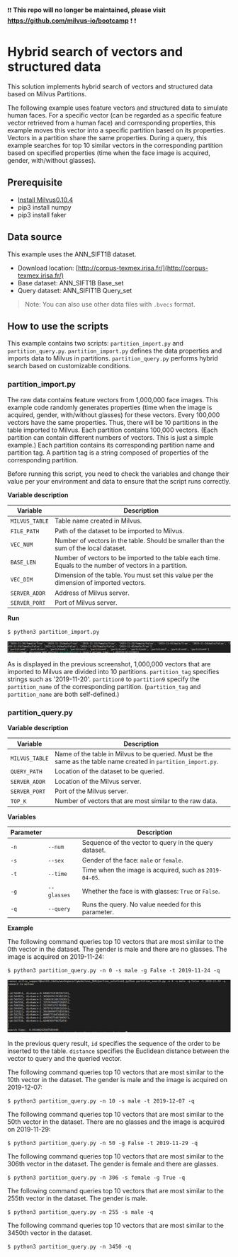 :exclamation::exclamation: **This repo will no longer be maintained, please visit https://github.com/milvus-io/bootcamp** :exclamation: :exclamation:

# Hybrid search of vectors and structured data

This solution implements hybrid search of vectors and structured data based on Milvus Partitions.

The following example uses feature vectors and structured data to simulate human faces. For a specific vector (can be regarded as a specific feature vector retrieved from a human face) and corresponding properties, this example moves this vector into a specific partition based on its properties. Vectors in a partition share the same properties. During a query, this example searches for top 10 similar vectors in the corresponding partition based on specified properties (time when the face image is acquired, gender, with/without glasses).

## Prerequisite

- [Install Milvus0.10.4](https://milvus.io/cn/docs/v0.10.4/milvus_docker-cpu.md)
- pip3 install numpy
- pip3 install faker

## Data source

This example uses the ANN_SIFT1B dataset.

- Download location: [http://corpus-texmex.irisa.fr/](http://corpus-texmex.irisa.fr/)
- Base dataset: ANN_SIFT1B Base_set
- Query dataset: ANN_SIFIT1B Query_set

> Note: You can also use other data files with `.bvecs` format.

## How to use the scripts

This example contains two scripts: `partition_import.py` and `partition_query.py`. `partition_import.py` defines the data properties and imports data to Milvus in partitions. `partition_query.py` performs hybrid search based on customizable conditions.

### partition_import.py

The raw data contains feature vectors from 1,000,000 face images. This example code randomly generates properties (time when the image is acquired, gender, with/without glasses) for these vectors. Every 100,000 vectors have the same properties. Thus, there will be 10 partitions in the table imported to Milvus. Each partition contains 100,000 vectors. (Each partition can contain different numbers of vectors. This is just a simple example.) Each partition contains its corresponding partition name and partition tag. A partition tag is a string composed of properties of the corresponding partition.

Before running this script, you need to check the variables and change their value per your environment and data to ensure that the script runs correctly.

**Variable description**

| Variable         | Description                                           |
| -------------- | ---------------------------------------------- |
| `MILVUS_TABLE` | Table name created in Milvus.              |
| `FILE_PATH`    | Path of the dataset to be imported to Milvus.            |
| `VEC_NUM`      | Number of vectors in the table. Should be smaller than the sum of the local dataset.  |
| `BASE_LEN`     | Number of vectors to be imported to the table each time. Equals to the number of vectors in a partition.  |
| `VEC_DIM`      | Dimension of the table. You must set this value per the dimension of imported vectors.|
| `SERVER_ADDR`  | Address of Milvus server.                   |
| `SERVER_PORT`  | Port of Milvus server.                       |

**Run**

```shell
$ python3 partition_import.py
```

![import](pic/import.PNG)

As is displayed in the previous screenshot, 1,000,000 vectors that are imported to Milvus are divided into 10 partitions. `partition_tag` specifies strings such as '2019-11-20'. `partition0` to `partition9` specify the `partition_name` of the corresponding partition. (`partition_tag` and `partition_name` are both self-defined.)

### partition_query.py

**Variable description**

| Variable         | Description                                                         |
| -------------- | ------------------------------------------------------------ |
| `MILVUS_TABLE` | Name of the table in Milvus to be queried. Must be the same as the table name created in `partition_import.py`. |
| `QUERY_PATH`   | Location of the dataset to be queried.                               |
| `SERVER_ADDR`  | Location of the Milvus server.                                    |
| `SERVER_PORT`  | Port of the Milvus server.                                        |
| `TOP_K`        | Number of vectors that are most similar to the raw data.               |

**Variables**

| Parameter |             | Description                                      |
| ---- | ----------- | ----------------------------------------- |
| `-n` | `--num`     | Sequence of the vector to query in the query dataset.   |
| `-s` | `--sex`     | Gender of the face: `male` or `female`.|
| `-t` | `--time`    | Time when the image is acquired, such as `2019-04-05`. |
| `-g` | `--glasses` | Whether the face is with glasses: `True` or `False`.|
| `-q` | `--query`   | Runs the query. No value needed for this parameter.                       |

**Example**

The following command queries top 10 vectors that are most similar to the 0th vector in the dataset. The gender is male and there are no glasses. The image is acquired on 2019-11-24:

```shell
$ python3 partition_query.py -n 0 -s male -g False -t 2019-11-24 -q
```

![search](pic/search.PNG)

In the previous query result, `id` specifies the sequence of the order to be inserted to the table. `distance` specifies the Euclidean distance between the vector to query and the queried vector.

The following command queries top 10 vectors that are most similar to the 10th vector in the dataset. The gender is male and the image is acquired on 2019-12-07:

```shell
$ python3 partition_query.py -n 10 -s male -t 2019-12-07 -q
```

The following command queries top 10 vectors that are most similar to the 50th vector in the dataset. There are no glasses and the image is acquired on 2019-11-29:

```shell
$ python3 partition_query.py -n 50 -g False -t 2019-11-29 -q
```

The following command queries top 10 vectors that are most similar to the 306th vector in the dataset. The gender is female and there are glasses.

```shell
$ python3 partition_query.py -n 306 -s female -g True -q
```

The following command queries top 10 vectors that are most similar to the 255th vector in the dataset. The gender is male.

```shell
$ python3 partition_query.py -n 255 -s male -q
```
The following command queries top 10 vectors that are most similar to the 3450th vector in the dataset.

```shell
$ python3 partition_query.py -n 3450 -q
```

